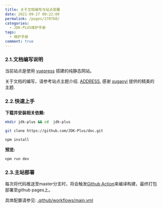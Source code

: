 ```yaml
---
title: 关于文档编写与站点部署
date: 2021-09-27 00:22:09
permalink: /pages/2707b0/
categories:
  - JDK-PLUS维护手册 
tags:
  - 维护手册
comment: true
---
```


### 2.1.文档编写说明 

当前站点是使用 [vuepress](https://vuepress.vuejs.org/zh/) 搭建的纯静态网站。

关于文档的编写，请参考站点主题介绍. [ADDRESS](/pages/52d5c3), 感谢 [xugaoyi](https://github.com/xugaoyi/vuepress-theme-vdoing) 提供的精美的主题.

### 2.2.快速上手

**下载并安装相关依赖:**

```bash
mkdir jdk-plus && cd  jdk-plus

git clone https://github.com/JDK-Plus/doc.git

npm install
```

**预览:**
```bash
npm run dev
```

### 2.3.主站部署

每次将代码推送至master分支时，将会触发[Github Action](https://github.com/JDK-Plus/doc/actions)来编译构建，最终打包部署至github pages上。

具体配置请参见: [.github/workflows/main.yml](https://github.com/JDK-Plus/doc/blob/master/.github/workflows/main.yml)
